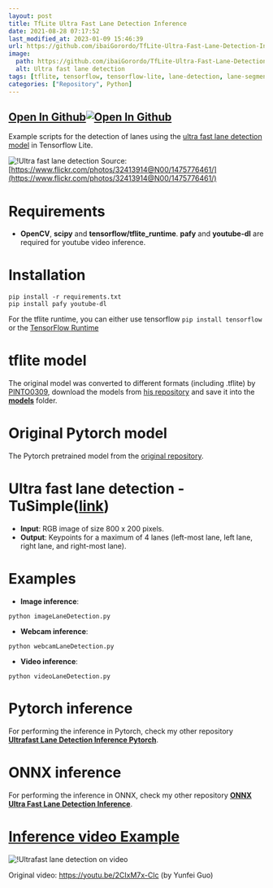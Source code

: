 ```yaml
---
layout: post
title: TfLite Ultra Fast Lane Detection Inference
date: 2021-08-28 07:17:52 
last_modified_at: 2023-01-09 15:46:39 
url: https://github.com/ibaiGorordo/TfLite-Ultra-Fast-Lane-Detection-Inference
image:
  path: https://github.com/ibaiGorordo/TfLite-Ultra-Fast-Lane-Detection-Inference/raw/main/doc/img/detected_lanes.jpg
  alt: Ultra fast lane detection
tags: [tflite, tensorflow, tensorflow-lite, lane-detection, lane-segmentation, inference, raspberry-pi, pi4b]
categories: ["Repository", Python]
---
```


## [Open In Github](https://github.com/ibaiGorordo/TfLite-Ultra-Fast-Lane-Detection-Inference)[![Open In Github](https://icons-for-free.com/download-icon-part+1+github-1320568339880199515_0.svg)](https://github.com/ibaiGorordo/TfLite-Ultra-Fast-Lane-Detection-Inference)

Example scripts for the detection of lanes using the [ultra fast lane detection model](https://github.com/cfzd/Ultra-Fast-Lane-Detection) in Tensorflow Lite.

![!Ultra fast lane detection](https://github.com/ibaiGorordo/TfLite-Ultra-Fast-Lane-Detection-Inference/raw/main/doc/img/detected_lanes.jpg)
Source: [https://www.flickr.com/photos/32413914@N00/1475776461/](https://www.flickr.com/photos/32413914@N00/1475776461/)

# Requirements

 * **OpenCV**, **scipy** and **tensorflow/tflite_runtime**. **pafy** and **youtube-dl** are required for youtube video inference. 
 
# Installation
```
pip install -r requirements.txt
pip install pafy youtube-dl

```

For the tflite runtime, you can either use tensorflow `pip install tensorflow` or the [TensorFlow Runtime](https://www.tensorflow.org/lite/guide/python)

# tflite model
The original model was converted to different formats (including .tflite) by [PINTO0309](https://github.com/PINTO0309), download the models from [his repository](https://github.com/PINTO0309/PINTO_model_zoo/tree/main/140_Ultra-Fast-Lane-Detection) and save it into the **[models](https://github.com/ibaiGorordo/TfLite-Ultra-Fast-Lane-Detection-Inference/tree/main/models)** folder. 

# Original Pytorch model
The Pytorch pretrained model from the [original repository](https://github.com/cfzd/Ultra-Fast-Lane-Detection).

# Ultra fast lane detection - TuSimple([link](https://github.com/cfzd/Ultra-Fast-Lane-Detection))

 * **Input**: RGB image of size 800 x 200 pixels.
 * **Output**: Keypoints for a maximum of 4 lanes (left-most lane, left lane, right lane, and right-most lane).
 
# Examples

 * **Image inference**:
 
 ```
 python imageLaneDetection.py 
 ```
 
  * **Webcam inference**:
 
 ```
 python webcamLaneDetection.py
 ```
 
  * **Video inference**:
 
 ```
 python videoLaneDetection.py
 ```

# Pytorch inference
For performing the inference in Pytorch, check my other repository **[Ultrafast Lane Detection Inference Pytorch](https://github.com/ibaiGorordo/Ultrafast-Lane-Detection-Inference-Pytorch-)**.

# ONNX inference
For performing the inference in ONNX, check my other repository **[ONNX Ultra Fast Lane Detection Inference](https://github.com/ibaiGorordo/onnx-Ultra-Fast-Lane-Detection-Inference)**.


 
 # [Inference video Example](https://youtu.be/0Owf6gef1Ew) 
 ![!Ultrafast lane detection on video](https://github.com/ibaiGorordo/Ultrafast-Lane-Detection-Inference-Pytorch-/raw/main/doc/img/laneDetection.gif)
 
 Original video: https://youtu.be/2CIxM7x-Clc (by Yunfei Guo)
 
